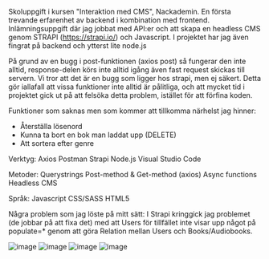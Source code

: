 Skoluppgift i kursen "Interaktion med CMS", Nackademin.
En första trevande erfarenhet av backend i kombination med frontend.
Inlämningsuppgift där jag jobbat med API:er och att skapa en headless CMS genom STRAPI (https://strapi.io/) och Javascript.
I projektet har jag även fingrat på backend och ytterst lite node.js

På grund av en bugg i post-funktionen (axios post) så fungerar den inte alltid, response-delen körs inte alltid igång även fast request skickas till servern.
Vi tror att det är en bugg som ligger hos strapi, men ej säkert. Detta gör iallafall att vissa funktioner inte alltid är pålitliga, och att mycket tid i projektet gick ut på att felsöka detta problem, istället för att förfina koden.

Funktioner som saknas men som kommer att tillkomma närhelst jag hinner:
- Återställa lösenord 
- Kunna ta bort en bok man laddat upp (DELETE)
- Att sortera efter genre

Verktyg:
Axios
Postman
Strapi
Node.js 
Visual Studio Code

Metoder:
Querystrings
Post-method & Get-method (axios)
Async functions
Headless CMS

Språk:
Javascript
CSS/SASS
HTML5

Några problem som jag löste på mitt sätt:
I Strapi kringgick jag problemet (de jobbar på att fixa det) med att Users för tillfället inte visar upp något på populate=* genom att göra Relation mellan Users och Books/Audiobooks. 

![image](https://user-images.githubusercontent.com/30622818/163668418-e0ac46e0-6e86-4f56-a662-da72b1919582.png)
![image](https://user-images.githubusercontent.com/30622818/163668526-52a1b920-27a0-446a-b001-fbcf6688ea3d.png)
![image](https://user-images.githubusercontent.com/30622818/163668531-fe8c370c-2f10-4f3f-855f-0a5cd31e71bf.png)
![image](https://user-images.githubusercontent.com/30622818/163668700-7b9bffc7-5111-4b0b-89cf-0fa5815ccabb.png)




